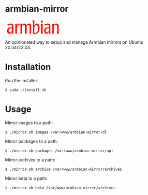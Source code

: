 # armbian-mirror

![Armbian logo](armbian-logo.png)

An opinionated way to setup and manage Armbian mirrors on Ubuntu 20.04/22.04.

# Installation

Run the installer:

```
$ sudo ./install.sh
```

# Usage

Mirror images to a path:

```
$ ./mirror.sh images /var/www/armbian-mirror/dl
```

Mirror packages to a path:

```
$ ./mirror.sh packages /var/www/armbian-mirror/apt
```

Mirror archives to a path:

```
$ ./mirror.sh archive /var/www/armbian-mirror/archives
```

Mirror beta to a path:

```
$ ./mirror.sh beta /var/www/armbian-mirror/archives
```
